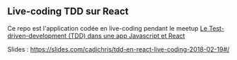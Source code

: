 ## Live-coding TDD sur React

Ce repo est l'application codée en live-coding pendant le meetup [Le Test-driven-development (TDD) dans une app Javascript et React](https://www.meetup.com/fr-FR/software-craftsmanship-bdx/events/258667265/)

Slides : https://slides.com/cadichris/tdd-en-react-live-coding-2018-02-19#/

